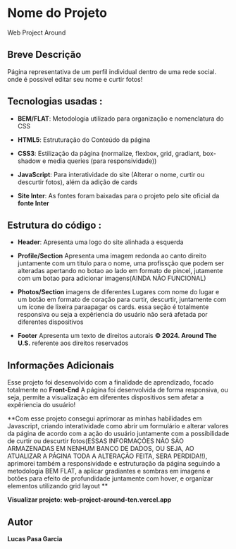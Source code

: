 # Nome do Projeto

Web Project Around

## Breve Descrição

Página representativa de um perfil individual dentro de uma rede social. onde é possivel editar seu nome e curtir fotos!

## Tecnologias usadas :

- **BEM/FLAT**: Metodologia utilizado para organização e nomenclatura do CSS

- **HTML5**: Estruturação do Conteúdo da página

- **CSS3**: Estilização da página (normalize, flexbox, grid, gradiant, box-shadow e media queries (para responsividade))

- **JavaScript**: Para interatividade do site (Alterar o nome, curtir ou descurtir fotos), além da adição de cards

- **Site Inter**: As fontes foram baixadas para o projeto pelo site oficial da **fonte Inter**

## Estrutura do código :

- **Header**: Apresenta uma logo do site alinhada a esquerda
- **Profile/Section** Apresenta uma imagem redonda ao canto direito juntamente com um titulo para o nome, uma profissção que podem ser alteradas apertando no botao ao lado em formato de pincel, jutamente com um botao para adicionar imagens(AINDA NÃO FUNCIONAL)

- **Photos/Section** imagens de diferentes Lugares com nome do lugar e um botão em formato de coração para curtir, descurtir, juntamente com um ícone de lixeira paraapagar os cards. essa seção é totalmente responsiva ou seja a expêriencia do usuário não será afetada por diferentes dispositivos

- **Footer** Apresenta um texto de direitos autorais **© 2024. Around The U.S.** referente aos direitos reservados

## Informações Adicionais

Esse projeto foi desenvolvido com a finalidade de aprendizado, focado totalmente no **Front-End** A página foi desenvolvida de forma responsiva, ou seja, permite a visualização em diferentes dispositivos sem afetar a expêriencia do usuário!

**Com esse projeto consegui aprimorar as minhas habilidades em Javascript, criando interatividade como abrir um formulário e alterar valores da página de acordo com a ação do usuário juntamente com a possibilidade de curtir ou descurtir fotos(ESSAS INFORMAÇÕES NÃO SÃO ARMAZENADAS EM NENHUM BANCO DE DADOS, OU SEJA, AO ATUALIZAR A PÁGINA TODA A ALTERAÇÃO FEITA, SERA PERDIDA!!), aprimorei também a responsividade e estruturação da página seguindo a metodologia BEM FLAT, a aplicar gradiantes e sombras em imagens e botões para efeito de profundidade juntamente com hover, e organizar elementos utilizando grid layout **

**Visualizar projeto: web-project-around-ten.vercel.app**

## Autor

**Lucas Pasa Garcia**
